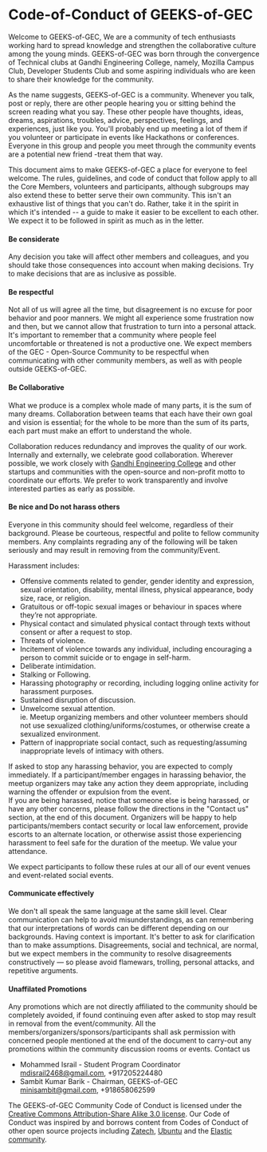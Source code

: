 # Code-of-Conduct of GEEKS-of-GEC

Welcome to GEEKS-of-GEC, We are a community of tech enthusiasts working hard to spread knowledge and strengthen the collaborative culture among the young minds. GEEKS-of-GEC was born through the convergence of Technical clubs at Gandhi Engineering College, namely, Mozilla Campus Club, Developer Students Club and some aspiring individuals who are keen to share their knowledge for the community.

As the name suggests, GEEKS-of-GEC is a community. Whenever you talk, post or reply, there are other people hearing you or sitting behind the screen reading what you say. These other people have thoughts, ideas, dreams, aspirations, troubles, advice, perspectives, feelings, and experiences, just like you. You'll probably end up meeting a lot of them if you volunteer or participate in events like Hackathons or conferences. Everyone in this group and people you meet through the community events are a potential new friend -treat them that way.

This document aims to make GEEKS-of-GEC a place for everyone to feel welcome. The rules, guidelines, and code of conduct that follow apply to all the Core Members, volunteers and participants, although subgroups may also extend these to better serve their own community. This isn't an exhaustive list of things that you can't do. Rather, take it in the spirit in which it's intended -- a guide to make it easier to be excellent to each other. We expect it to be followed in spirit as much as in the letter.

#### Be considerate

Any decision you take will affect other members and colleagues, and you should take those consequences into account when making decisions. Try to make decisions that are as inclusive as possible.

#### Be respectful

Not all of us will agree all the time, but disagreement is no excuse for poor behavior and poor manners. We might all experience some frustration now and then, but we cannot allow that frustration to turn into a personal attack. It's important to remember that a community where people feel uncomfortable or threatened is not a productive one. We expect members of the GEC - Open-Source Community to be respectful when communicating with other community members, as well as with people outside GEEKS-of-GEC.

#### Be Collaborative

What we produce is a complex whole made of many parts, it is the sum of many dreams. Collaboration between teams that each have their own goal and vision is essential; for the whole to be more than the sum of its parts, each part must make an effort to understand the whole.

Collaboration reduces redundancy and improves the quality of our work. Internally and externally, we celebrate good collaboration. Wherever possible, we work closely with [Gandhi Engineering College](https://gec.edu.in "Official Website of College") and other startups and communities with the open-source and non-profit motto to coordinate our efforts. We prefer to work transparently and involve interested parties as early as possible.

#### Be nice and Do not harass others

Everyone in this community should feel welcome, regardless of their background. Please be courteous, respectful and polite to fellow community members. Any complaints regrading any of the following will be taken seriously and may result in removing from the community/Event.

Harassment includes:

   * Offensive comments related to gender, gender identity and expression, sexual orientation, disability, mental illness, physical appearance, body size, race, or religion.
   * Gratuitous or off-topic sexual images or behaviour in spaces where they’re not appropriate.
   * Physical contact and simulated physical contact through texts without consent or after a request to stop.
   * Threats of violence.
   * Incitement of violence towards any individual, including encouraging a person to commit suicide or to engage in self-harm.
   * Deliberate intimidation.
   * Stalking or Following.
   * Harassing photography or recording, including logging online activity for harassment purposes.
   * Sustained disruption of discussion.
   * Unwelcome sexual attention.<br/>
    ie. Meetup organizing members and other volunteer members should not use sexualized clothing/uniforms/costumes, or otherwise create a sexualized environment.
   * Pattern of inappropriate social contact, such as requesting/assuming inappropriate levels of intimacy with others.

If asked to stop any harassing behavior, you are expected to comply immediately. If a participant/member engages in harassing behavior, the meetup organizers may take any action they deem appropriate, including warning the offender or expulsion from the event.<br/>
If you are being harassed, notice that someone else is being harassed, or have any other concerns, please follow the directions in the "Contact us" section, at the end of this document.
Organizers will be happy to help participants/members contact security or local law enforcement, provide escorts to an alternate location, or otherwise assist those experiencing harassment to feel safe for the duration of the meetup. We value your attendance.<br/>

We expect participants to follow these rules at our all of our event venues and event-related social events.

#### Communicate effectively

We don't all speak the same language at the same skill level. Clear communication can help to avoid misunderstandings, as can remembering that our interpretations of words can be different depending on our backgrounds. Having context is important. It's better to ask for clarification than to make assumptions. Disagreements, social and technical, are normal, but we expect members in the community to resolve disagreements constructively — so please avoid flamewars, trolling, personal attacks, and repetitive arguments.

#### Unaffilated Promotions

Any promotions which are not directly affiliated to the community should be completely avoided, if found continuing even after asked to stop may result in removal from the event/community. All the members/organizers/sponsors/participants shall ask permission with concerned people mentioned at the end of the document to carry-out any promotions within the community discussion rooms or events.
Contact us

  * Mohammed Israil - Student Program Coordinator<br/>
    mdisrail2468@gmail.com, +917205224480
  * Sambit Kumar Barik - Chairman, GEEKS-of-GEC<br/>
    minisambit@gmail.com, +918658062599

The GEEKS-of-GEC Community Code of Conduct is licensed under the [Creative Commons Attribution-Share Alike 3.0 license](https://creativecommons.org/licenses/by-sa/3.0/). Our Code of Conduct was inspired by and borrows content from Codes of Conduct of other open source projects including [Zatech](https://github.com/zatech/code-of-conduct), [Ubuntu](https://www.ubuntu.com/community/code-of-conduct) and the [Elastic community](https://www.elastic.co/community/codeofconduct).
